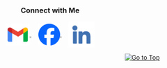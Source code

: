 <h3 align="center">Connect with Me</h3>
<p align="center">
  <a href="mailto:jaysonjonesbooc.jjb@gmail.com" target="_blank">
    <img align="center" src="assets/gmail.png" alt="mail" height="50" width="55" />
  </a>
  &nbsp;&nbsp;&nbsp;
  <a href="https://facebook.com/sonjyaaa" target="_blank">
    <img align="center" src="assets/facebook.png" alt="website" height="50" width="50" />
  </a>
  &nbsp;&nbsp;&nbsp;
  <a href="https://www.linkedin.com/in/jayson-jones-booc-839490169/" target="_blank">
    <img align="center" src="assets/linkedin.png" alt="linkedin" height="60" width="60" />
  </a>
</p>

<p align="right"><a href="#top"><img src="https://img.shields.io/static/v1?label&message=Go+to+Top&color=0b6ab3&style=flat&logo" alt="Go to Top" /></a></p>